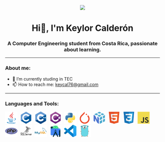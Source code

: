 <div id="header" align="center">
  <img src="https://media.giphy.com/media/v1.Y2lkPTc5MGI3NjExNTdlMGI1ZGMxYTk0NzZiMGNmZjg2N2ZmZmY1NzI5YWY5N2MxNmE5MyZjdD1n/h408T6Y5GfmXBKW62l/giphy.gif" width="200"/>
  <h1 align="center">Hi👋, I'm Keylor Calderón</h1>
  <h3 align="center">A Computer Engineering student from Costa Rica, passionate about learning.
  </h3>
</div>

---
### About me:


- 📖 I’m currently studing in TEC
- 📫 How to reach me: keycal76@gmail.com

---
<div align="left">
  <h3>Languages and Tools:</h3>
  <img src="https://github.com/devicons/devicon/blob/master/icons/java/java-original.svg" title ="Java" alt="Java" width="40" height="40"/>&nbsp;
  <img src="https://github.com/devicons/devicon/blob/master/icons/c/c-original.svg" title ="C" alt="C" width="40" height="40"/>&nbsp;
  <img src="https://github.com/devicons/devicon/blob/master/icons/cplusplus/cplusplus-original.svg" title ="C++" alt="C++" width="40" height="40"/>&nbsp;
  <img src="https://github.com/devicons/devicon/blob/master/icons/csharp/csharp-original.svg" title ="C#" alt="C#" width="40" height="40"/>&nbsp;
  <img src="https://github.com/devicons/devicon/blob/master/icons/python/python-original.svg" title ="Python" alt="Python" width="40" height="40"/>&nbsp;
  <img src="https://github.com/devicons/devicon/blob/master/icons/pytorch/pytorch-original.svg" title ="Pytorch" alt="Pytorch" width="40" height="40"/>&nbsp;
  <img src="https://github.com/devicons/devicon/blob/master/icons/numpy/numpy-original.svg" title ="Numpy" alt="Numpy" width="40" height="40"/>&nbsp;
  <img src="https://github.com/devicons/devicon/blob/master/icons/html5/html5-original.svg" title ="HTLM" alt="HTLM5" width="40" height="40"/>&nbsp;
  <img src="https://github.com/devicons/devicon/blob/master/icons/css3/css3-original.svg" title ="CSS" alt="CSS3" width="40" height="40"/>&nbsp;
  <img src="https://github.com/devicons/devicon/blob/master/icons/javascript/javascript-original.svg" title ="Javascript" alt="Javascript" width="40" height="40"/>&nbsp;
  <img src="https://github.com/devicons/devicon/blob/master/icons/php/php-original.svg" title ="PHP" alt="PHP" width="40" height="40"/>&nbsp;
  <img src="https://github.com/devicons/devicon/blob/master/icons/microsoftsqlserver/microsoftsqlserver-plain-wordmark.svg" title ="SQL Server" alt="SQL Server" width="40" height="40"/>&nbsp;
  <img src="https://github.com/devicons/devicon/blob/master/icons/mysql/mysql-original-wordmark.svg" title ="MySQL" alt="MySQL" width="40" height="40"/>&nbsp;
  <img src="https://github.com/devicons/devicon/blob/master/icons/androidstudio/androidstudio-original.svg" title ="Android Studio" alt="Android Studio" width="40" height="40"/>&nbsp;
  <img src="https://github.com/devicons/devicon/blob/master/icons/vscode/vscode-original.svg" title ="VSCode" alt="VSCode" width="40" height="40"/>&nbsp;
  <img src="https://github.com/devicons/devicon/blob/master/icons/go/go-original.svg" title ="Go" alt="Go" width="40" height="40"/>&nbsp;
</div>

